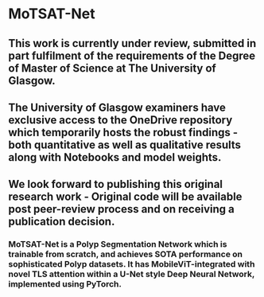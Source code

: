 # MoTSAT-Net
## This work is currently under review, submitted in part fulfilment of the requirements of the Degree of Master of Science at The University of Glasgow.
## The University of Glasgow examiners have exclusive access to the OneDrive repository which temporarily hosts the robust findings - both quantitative as well as qualitative results along with Notebooks and model weights.
## We look forward to publishing this original research work - Original code will be available post peer-review process and on receiving a publication decision.

### MoTSAT-Net is a Polyp Segmentation Network which is trainable from scratch, and achieves SOTA performance on sophisticated Polyp datasets. It has MobileViT-integrated with novel TLS attention within a U-Net style Deep Neural Network, implemented using PyTorch.

